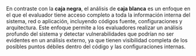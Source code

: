 En contraste con la **caja negra**, el análisis de **caja blanca** es un enfoque en el que el evaluador tiene acceso completo a toda la información interna del sistema, red o aplicación, incluyendo códigos fuente, configuraciones y arquitectura. Este enfoque permite a los evaluadores realizar un análisis profundo del sistema y detectar vulnerabilidades que podrían no ser evidentes en un análisis externo, ya que tienen visibilidad completa de los posibles puntos débiles dentro del código y las configuraciones internas.